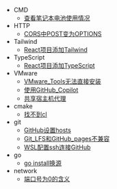   - CMD
    - [查看笔记本电池使用情况](/CMD/查看笔记本电池使用情况.md)
  - HTTP
    - [CORS中POST变为OPTIONS](/HTTP/CORS中POST变为OPTIONS.md)
  - Tailwind
    - [React项目添加Tailwind](/Tailwind/React项目添加Tailwind.md)
  - TypeScript
    - [React项目添加TypeScript](/TypeScript/React项目添加TypeScript.md)
  - VMware
    - [VMware_Tools无法直接安装](/VMware/VMware_Tools无法直接安装.md)
    - [使用GitHub_Copilot](/VMware/使用GitHub_Copilot.md)
    - [共享宿主机代理](/VMware/共享宿主机代理.md)
  - cmake
    - [找不到cl](/cmake/找不到cl.md)
  - git
    - [GitHub设置hosts](/git/GitHub设置hosts.md)
    - [Git_LFS和GitHub_pages不兼容](/git/Git_LFS和GitHub_pages不兼容.md)
    - [WSL配置ssh连接GitHub](/git/WSL配置ssh连接GitHub.md)
  - go
    - [go install换源](/go/go%20install换源.md)
  - network
    - [端口号为0的含义](/network/端口号为0的含义.md)